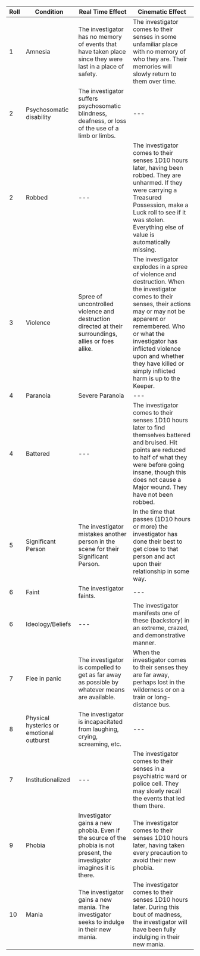 <!-- TITLE: Roll Table for Bouts Of Madness -->
<!-- SUBTITLE: Rollin', rollin', rollin', rollin' -->
Roll | Condition | Real Time Effect  | Cinematic Effect
--- | --- | --- | ---
1 | Amnesia | The investigator has no memory of events that have taken place since they were last in a place of safety. | The investigator comes to their senses in some unfamiliar place with no memory of who they are. Their memories will slowly return to them over time.
2 | Psychosomatic disability | The investigator suffers psychosomatic blindness, deafness, or loss of the use of a limb or limbs. | --- 
2 | Robbed | --- | The investigator comes to their senses 1D10 hours later, having been robbed. They are unharmed. If they were carrying a Treasured Possession, make a Luck roll to see if it was stolen. Everything else of value is automatically missing.
3 | Violence | Spree of uncontrolled violence and destruction directed at their surroundings, allies or foes alike. | The investigator explodes in a spree of violence and destruction. When the investigator comes to their senses, their actions may or may not be apparent or remembered. Who or what the investigator has inflicted violence upon and whether they have killed or simply inflicted harm is up to the Keeper.
4 | Paranoia | Severe Paranoia | ---
4 | Battered | --- | The investigator comes to their senses 1D10 hours later to find themselves battered and bruised. Hit points are reduced to half of what they were before going insane, though this does not cause a Major wound. They have not been robbed.
 5 | Significant Person | The investigator mistakes another person in the scene for their Significant Person. | In the time that passes (1D10 hours or more) the investigator has done their best to get close to that person and act upon their relationship in some way.
6 | Faint | The investigator faints. | ---
6 | Ideology/Beliefs | --- | The investigator manifests one of these (backstory) in an extreme, crazed, and demonstrative manner. 
7 | Flee in panic | The investigator is compelled to get as far away as possible by whatever means are available. | When the investigator comes to their senses they are far away, perhaps lost in the wilderness or on a train or long-distance bus.
8 | Physical hysterics or emotional outburst | The investigator is incapacitated from laughing, crying, screaming, etc. | ---
7 | Institutionalized | --- | The investigator comes to their senses in a psychiatric ward or police cell. They may slowly recall the events that led them there.
9 | Phobia | Investigator gains a new phobia. Even if the source of the phobia is not present, the investigator imagines it is there. | The investigator comes to their senses 1D10 hours later, having taken every precaution to avoid their new phobia.
10 | Mania | The investigator gains a new mania. The investigator seeks to indulge in their new mania. | The investigator comes to their senses 1D10 hours later. During this bout of madness, the investigator will have been fully indulging in their new mania.